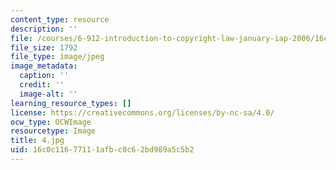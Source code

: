 ```yaml
---
content_type: resource
description: ''
file: /courses/6-912-introduction-to-copyright-law-january-iap-2006/16c0c11677111afbc0c62bd989a5c5b2_4.jpg
file_size: 1792
file_type: image/jpeg
image_metadata:
  caption: ''
  credit: ''
  image-alt: ''
learning_resource_types: []
license: https://creativecommons.org/licenses/by-nc-sa/4.0/
ocw_type: OCWImage
resourcetype: Image
title: 4.jpg
uid: 16c0c116-7711-1afb-c0c6-2bd989a5c5b2
---
```

